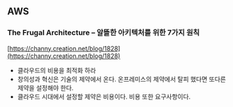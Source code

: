 ## AWS
### The Frugal Architecture – 알뜰한 아키텍처를 위한 7가지 원칙
[https://channy.creation.net/blog/1828](https://channy.creation.net/blog/1828)
* 클라우드의 비용을 최적화 하라
* 창의성과 혁신은 기술의 제약에서 온다. 온프레미스의 제약에서 탈피 했다면 또다른 제약을 설정해야 한다.
* 클라우드 시대에서 설정할 제약은 비용이다. 비용 또한 요구사항이다.
